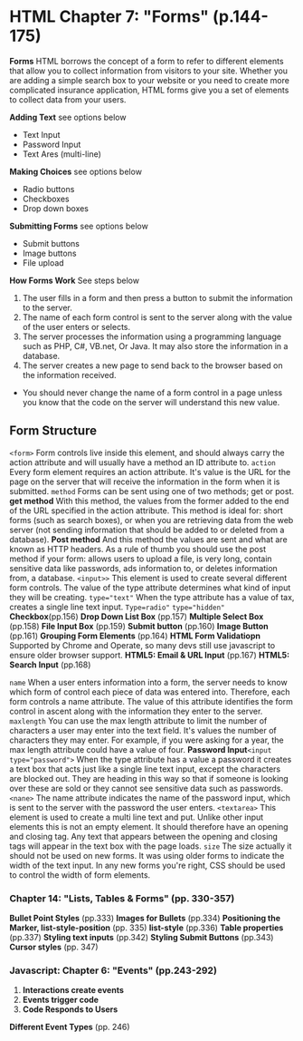 # HTML Chapter 7: "Forms" (p.144-175)

**Forms** HTML borrows the concept of a form to refer to different elements that allow you to collect information from visitors to your site. Whether you are adding a simple search box to your website or you need to create more complicated insurance application, HTML forms give you a set of elements to collect data from your users.

**Adding Text** see options below

- Text Input
- Password Input
- Text Ares (multi-line)

**Making Choices** see options below

- Radio buttons
- Checkboxes
- Drop down boxes

**Submitting Forms** see options below

- Submit buttons
- Image buttons
- File upload

**How Forms Work** See steps below

1) The user fills in a form and then press a button to submit the information to the server.
2) The name of each form control is sent to the server along with the value of the user enters or selects.
3) The server processes the information using a programming language such as PHP, C#, VB.net, Or Java. It may also store the information in a database.
4) The server creates a new page to send back to the browser based on the information received.

- You should never change the name of a form control in a page unless you know that the code on the server will understand this new value.

## Form Structure

``<form>`` Form controls live inside this element, and should always carry the action attribute and will usually have a method an ID attribute to.
``action`` Every form element requires an action attribute. It's value is the URL for the page on the server that will receive the information in the form when it is submitted.
``method`` Forms can be sent using one of two methods; get or post. **get method** With this method, the values from the former added to the end of the URL specified in the action attribute. This method is ideal for: short forms (such as search boxes), or when you are retrieving data from the web server (not sending information that should be added to or deleted from a database). **Post method** And this method the values are sent and what are known as HTTP headers. As a rule of thumb you should use the post method if your form: allows users to upload a file, is very long, contain sensitive data like passwords, ads information to, or deletes information from, a database.
``<input>>`` This element is used to create several different form controls. The value of the type attribute determines what kind of input they will be creating.
``type="text"`` When the type attribute has a value of tax, creates a single line text input.
``Type=radio"``
``type="hidden"``
**Checkbox**(pp.156)
**Drop Down List Box** (pp.157)
**Multiple Select Box** (pp.158)
**File Input Box** (pp.159)
**Submit button** (pp.160)
**Image  Button** (pp.161)
**Grouping Form Elements** (pp.164)
**HTML Form Validatiopn** Supported by Chrome and Operate, so many devs still use javascript to ensure older browser support. 
**HTML5: Email & URL Input** (pp.167)
**HTML5: Search Input** (pp.168)

``name`` When a user enters information into a form, the server needs to know which form of control each piece of data was entered into. Therefore, each form controls a name attribute. The value of this attribute identifies the form control in ascent along with the information they enter to the server.
``maxlength`` You can use the max length attribute to limit the number of characters a user may enter into the text field. It's values the number of characters they may enter. For example, if you were asking for a year, the max length attribute could have a value of four.
**Password Input**``<input type="password">`` When the type attribute has a value a password it creates a text box that acts just like a single line text input, except the characters are blocked out. They are heading in this way so that if someone is looking over these are sold or they cannot see sensitive data such as passwords.
``<nane>`` The name attribute indicates the name of the password input, which is sent to the server with the password the user enters.
``<textarea>`` This element is used to create a multi line text and put. Unlike other input elements this is not an empty element. It should therefore have an opening and closing tag. Any text that appears between the opening and closing tags will appear in the text box with the page loads.
``size`` The size actually it should not be used on new forms. It was using older forms to indicate the width of the text input. In any new forms you're right, CSS should be used to control the width of form elements.

### Chapter 14: "Lists, Tables & Forms" (pp. 330-357)

**Bullet Point Styles** (pp.333)
**Images for Bullets** (pp.334)
**Positioning the Marker, list-style-position** (pp. 335)
**list-style** (pp.336)
**Table properties** (pp.337)
**Styling text inputs** (pp.342)
**Styling Submit Buttons** (pp.343)
**Cursor styles** (pp. 347)

### Javascript: Chapter 6: "Events" (pp.243-292)

1) **Interactions create events**
2) **Events trigger code**
3) **Code Responds to Users**

**Different Event Types** (pp. 246)